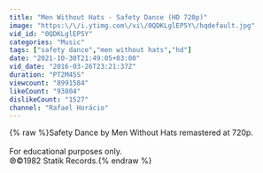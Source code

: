 ```yaml
---
title: "Men Without Hats - Safety Dance (HD 720p)"
image: "https:\/\/i.ytimg.com\/vi\/0QDKLglEP5Y\/hqdefault.jpg"
vid_id: "0QDKLglEP5Y"
categories: "Music"
tags: ["safety dance","men without hats","hd"]
date: "2021-10-30T21:49:05+03:00"
vid_date: "2016-03-26T23:21:37Z"
duration: "PT2M45S"
viewcount: "8991584"
likeCount: "93804"
dislikeCount: "1527"
channel: "Rafael Horácio"
---
```

{% raw %}Safety Dance by Men Without Hats remastered at 720p.<br /><br />For educational purposes only.<br />℗©1982 Statik Records.{% endraw %}
